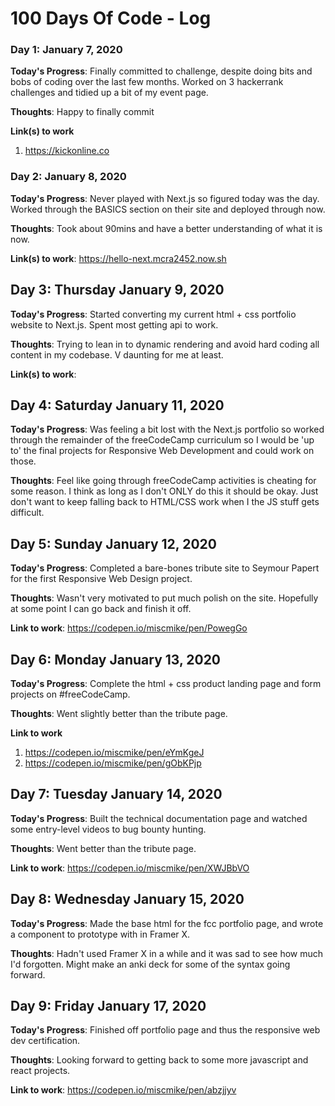 # 100 Days Of Code - Log

<!-- ### Day 0: February 30, 2016 (Example 1)
##### (delete me or comment me out)

**Today's Progress**: Fixed CSS, worked on canvas functionality for the app.

**Thoughts:** I really struggled with CSS, but, overall, I feel like I am slowly getting better at it. Canvas is still new for me, but I managed to figure out some basic functionality.

**Link to work:** [Calculator App](http://www.example.com)

### Day 0: February 30, 2016 (Example 2)
##### (delete me or comment me out)

**Today's Progress**: Fixed CSS, worked on canvas functionality for the app.

**Thoughts**: I really struggled with CSS, but, overall, I feel like I am slowly getting better at it. Canvas is still new for me, but I managed to figure out some basic functionality.

**Link(s) to work**: [Calculator App](http://www.example.com)


### Day 1: June 27, Monday

**Today's Progress**: I've gone through many exercises on FreeCodeCamp.

**Thoughts** I've recently started coding, and it's a great feeling when I finally solve an algorithm challenge after a lot of attempts and hours spent.

**Link(s) to work**
1. [Find the Longest Word in a String](https://www.freecodecamp.com/challenges/find-the-longest-word-in-a-string)
2. [Title Case a Sentence](https://www.freecodecamp.com/challenges/title-case-a-sentence) -->

### Day 1: January 7, 2020

**Today's Progress**: Finally committed to challenge, despite doing bits and bobs of coding over the last few months. Worked on 3 hackerrank challenges and tidied up a bit of my event page.

**Thoughts**: Happy to finally commit

**Link(s) to work**

1. https://kickonline.co

### Day 2: January 8, 2020

**Today's Progress**: Never played with Next.js so figured today was the day. Worked through the BASICS section on their site and deployed through now.

**Thoughts**: Took about 90mins and have a better understanding of what it is now.

**Link(s) to work**: https://hello-next.mcra2452.now.sh

## Day 3: Thursday January 9, 2020

**Today's Progress**: Started converting my current html + css portfolio website to Next.js. Spent most getting api to work.

**Thoughts**: Trying to lean in to dynamic rendering and avoid hard coding all content in my codebase. V daunting for me at least.

**Link(s) to work**:

## Day 4: Saturday January 11, 2020

**Today's Progress**: Was feeling a bit lost with the Next.js portfolio so worked through the remainder of the freeCodeCamp curriculum so I would be 'up to' the final projects for Responsive Web Development and could work on those.

**Thoughts**: Feel like going through freeCodeCamp activities is cheating for some reason. I think as long as I don't ONLY do this it should be okay. Just don't want to keep falling back to HTML/CSS work when I the JS stuff gets difficult.

## Day 5: Sunday January 12, 2020

**Today's Progress**: Completed a bare-bones tribute site to Seymour Papert for the first Responsive Web Design project.

**Thoughts**: Wasn't very motivated to put much polish on the site. Hopefully at some point I can go back and finish it off.

**Link to work**: https://codepen.io/miscmike/pen/PowegGo

## Day 6: Monday January 13, 2020

**Today's Progress**: Complete the html + css product landing page and form projects on #freeCodeCamp.

**Thoughts**: Went slightly better than the tribute page.

**Link to work**

1. https://codepen.io/miscmike/pen/eYmKgeJ
2. https://codepen.io/miscmike/pen/gObKPjp

## Day 7: Tuesday January 14, 2020

**Today's Progress**: Built the technical documentation page and watched some entry-level videos to bug bounty hunting.

**Thoughts**: Went better than the tribute page.

**Link to work**: https://codepen.io/miscmike/pen/XWJBbVO

## Day 8: Wednesday January 15, 2020

**Today's Progress**: Made the base html for the fcc portfolio page, and wrote a component to prototype with in Framer X.

**Thoughts**: Hadn't used Framer X in a while and it was sad to see how much I'd forgotten. Might make an anki deck for some of the syntax going forward.

## Day 9: Friday January 17, 2020

**Today's Progress**: Finished off portfolio page and thus the responsive web dev certification.

**Thoughts**: Looking forward to getting back to some more javascript and react projects.

**Link to work**: https://codepen.io/miscmike/pen/abzjjyv
